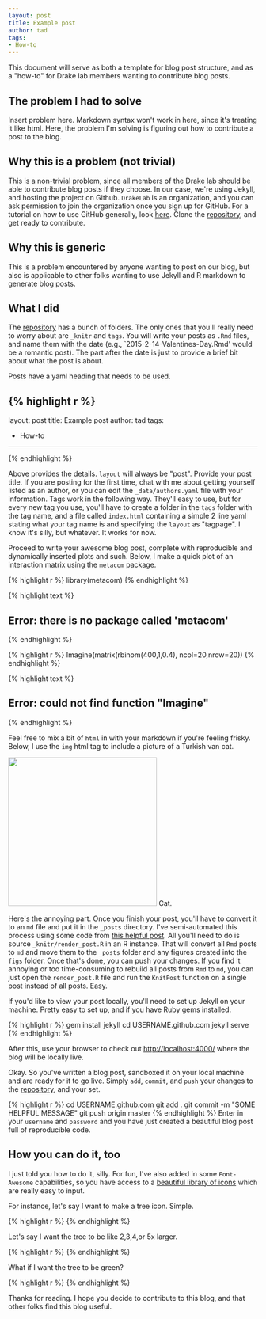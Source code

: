 ```yaml
---
layout: post
title: Example post
author: tad
tags:
- How-to
---
```



This document will serve as both a template for blog post structure, and as a "how-to" for Drake lab members wanting to contribute blog posts. 

## The problem I had to solve
<div class="message">
  Insert problem here. Markdown syntax won't work in here, since it's treating it like html. Here, the problem I'm solving is figuring out how to contribute a post to the blog. 
</div>



## Why this is a problem (not trivial)

This is a non-trivial problem, since all members of the Drake lab should be able to contribute blog posts if they choose. In our case, we're using Jekyll, and hosting the project on Github. `DrakeLab` is an organization, and you can ask permission to join the organization once you sign up for GitHub. For a tutorial on how to use GitHub generally, look [here](http://github.com/taddallas/githubTutorial). Clone the [repository](http://github.com/DrakeLab/DrakeLab.github.io), and get ready to contribute.


## Why this is generic

This is a problem encountered by anyone wanting to post on our blog, but also is applicable to other folks wanting to use Jekyll and R markdown to generate blog posts. 


## What I did

The [repository](http://github.com/DrakeLab/DrakeLab.github.io) has a bunch of folders. The only ones that you'll really need to worry about are `_knitr` and `tags`. You will write your posts as `.Rmd` files, and name them with the date (e.g., `2015-2-14-Valentines-Day.Rmd' would be a romantic post). The part after the date is just to provide a brief bit about what the post is about.

Posts have a yaml heading that needs to be used. 


{% highlight r %}
---
layout: post 
title: Example post
author: tad
tags:
- How-to
--- 
{% endhighlight %}

Above provides the details. `layout` will always be "post". Provide your post title. If you are posting for the first time, chat with me about getting yourself listed as an author, or you can edit the `_data/authors.yaml` file with your information. Tags work in the following way. They'll easy to use, but for every new tag you use, you'll have to create a folder in the `tags` folder with the tag name, and a file called `index.html` containing a simple 2 line yaml stating what your tag name is and specifying the `layout` as "tagpage". I know it's silly, but whatever. It works for now. 

Proceed to write your awesome blog post, complete with reproducible and dynamically inserted plots and such. Below, I make a quick plot of an interaction matrix using the `metacom` package. 


{% highlight r %}
	library(metacom)
{% endhighlight %}



{% highlight text %}
## Error: there is no package called 'metacom'
{% endhighlight %}



{% highlight r %}
	Imagine(matrix(rbinom(400,1,0.4), ncol=20,nrow=20))
{% endhighlight %}



{% highlight text %}
## Error: could not find function "Imagine"
{% endhighlight %}

Feel free to mix a bit of `html` in with your markdown if you're feeling frisky. Below, I use the `img` html tag to include a picture of a Turkish van cat. 

<img src="http://upload.wikimedia.org/wikipedia/commons/2/22/Turkish_Van_Cat.jpg" height="300"> Cat. </img>

Here's the annoying part. Once you finish your post, you'll have to convert it to an `md` file and put it in the `_posts` directory. I've semi-automated this process using some code from [this helpful post](http://www.jonzelner.net/jekyll/knitr/r/2014/07/02/autogen-knitr/). All you'll need to do is source `_knitr/render_post.R` in an R instance. That will convert all `Rmd` posts to `md` and move them to the `_posts` folder and any figures created into the `figs` folder. Once that's done, you can push your changes. If you find it annoying or too time-consuming to rebuild all posts from `Rmd` to `md`, you can just open the `render_post.R` file and run the `KnitPost` function on a single post instead of all posts. Easy.

 If you'd like to view your post locally, you'll need to set up Jekyll on your machine. Pretty easy to set up, and if you have Ruby gems installed. 


{% highlight r %}
gem install jekyll
cd USERNAME.github.com 
jekyll serve
{% endhighlight %}

After this, use your browser to check out [http://localhost:4000/](http://localhost:4000/) where the blog will be locally live. 

Okay. So you've written a blog post, sandboxed it on your local machine and are ready for it to go live. Simply `add`, `commit`, and `push` your changes to the [repository](http://github.com/DrakeLab/DrakeLab.github.io), and your set. 


{% highlight r %}
cd USERNAME.github.com
git add .
git commit -m "SOME HELPFUL MESSAGE"
git push origin master
{% endhighlight %}
Enter in your `username` and `password` and you have just created a beautiful blog post full of reproducible code. 



## How you can do it, too

I just told you how to do it, silly. For fun, I've also added in some `Font-Awesome` capabilities, so you have access to a [beautiful library of icons](http://fortawesome.github.io/Font-Awesome/icons/) which are really easy to input. 

For instance, let's say I want to make a tree icon. Simple.


{% highlight r %}
<i class="fa fa-tree"> </i>
{% endhighlight %}

<i class="fa fa-tree"> </i>

Let's say I want the tree to be like 2,3,4,or 5x larger.


{% highlight r %}
<i class="fa fa-tree fa-2x"> </i>
<i class="fa fa-tree fa-3x"> </i>
<i class="fa fa-tree fa-4x"> </i>
<i class="fa fa-tree fa-5x"> </i>
{% endhighlight %}

<i class="fa fa-tree fa-2x"> </i>
<i class="fa fa-tree fa-3x"> </i>
<i class="fa fa-tree fa-4x"> </i>
<i class="fa fa-tree fa-5x"> </i>

What if I want the tree to be green?


{% highlight r %}
<i class="fa fa-tree" style="color:green"> </i>
{% endhighlight %}
<i class="fa fa-tree" style="color:green"> </i>

Thanks for reading. I hope you decide to contribute to this blog, and that other folks find this blog useful. 

<i class="fa fa-heart" style="color:pink"> </i>




